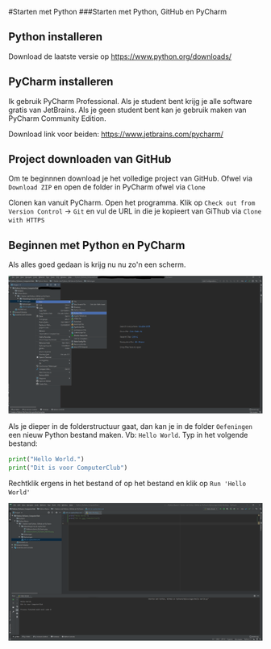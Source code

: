 #Starten met Python
###Starten met Python, GitHub en PyCharm

## Python installeren
Download de laatste versie op https://www.python.org/downloads/

## PyCharm installeren
Ik gebruik PyCharm Professional. Als je student bent krijg je alle software gratis van JetBrains.
Als je geen student bent kan je gebruik maken van PyCharm Community Edition.

Download link voor beiden: https://www.jetbrains.com/pycharm/

## Project downloaden van GitHub
Om te beginnnen download je het volledige project van GitHub.
Ofwel via `Download ZIP` en open de folder in PyCharm ofwel via `Clone`

Clonen kan vanuit PyCharm. Open het programma. Klik op `Check out from Version Control` -> `Git` en vul de URL in die je kopieert van GiThub via `Clone with HTTPS`

## Beginnen met Python en PyCharm
Als alles goed gedaan is krijg nu nu zo'n een scherm. 

<img src="./Afbeeldingen bij de opdrachten/Welkomscherm_PyCharm_NewFile.png" alt="Welkomscherm_PyCharm_NewFile">

Als je dieper in de folderstructuur gaat, dan kan je in de folder `Oefeningen` een nieuw Python bestand maken. Vb: `Hello World`.
Typ in het volgende bestand:
```python
print("Hello World.")
print("Dit is voor ComputerClub")
```
Rechtklik ergens in het bestand of op het bestand en klik op  `Run 'Hello World'`

<img src="./Afbeeldingen bij de opdrachten/Hello_World.png" alt="Hello World">
